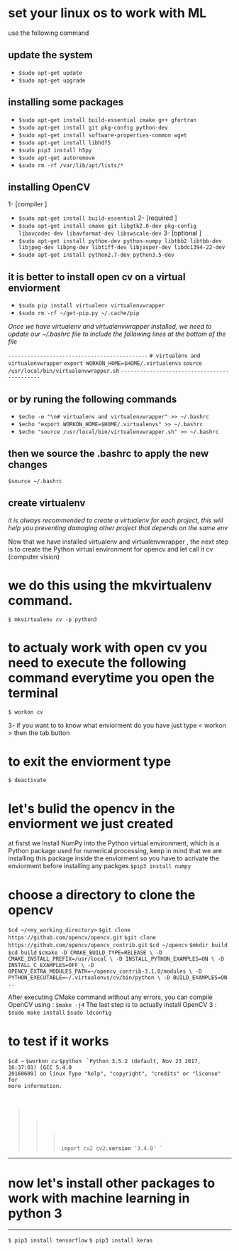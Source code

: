 # set your linux os to work with ML 
use the following command

## update the system

  - `$sudo apt-get update` 
  - `$sudo apt-get upgrade`
## installing some packages
  - `$sudo apt-get install build-essential cmake g++ gfortran`
  - `$sudo apt-get install git pkg-config python-dev`
  - `$sudo apt-get install software-properties-common wget`
  - `$sudo apt-get install libhdf5`
  - `$sudo pip3 install h5py`
  - `$sudo apt-get autoremove`
  - `$sudo rm -rf /var/lib/apt/lists/* `
  

## installing OpenCV
1- [compiler ] 
  - `$sudo apt-get install build-essential`
2- [required ]
  - `$sudo apt-get install cmake git libgtk2.0-dev pkg-config libavcodec-dev libavformat-dev libswscale-dev`
3- [optional ]
  - `$sudo apt-get install python-dev python-numpy libtbb2 libtbb-dev libjpeg-dev libpng-dev libtiff-dev libjasper-dev libdc1394-22-dev`
  - `$sudo apt-get install python2.7-dev python3.5-dev`
  
## it is better to install open cv on a virtual enviorment
  - `$sudo pip install virtualenv virtualenvwrapper`
  - `$sudo rm -rf ~/get-pip.py ~/.cache/pip `

*Once we have virtualenv  and virtualenvwrapper  installed, we need to update our ~/.bashrc  file 
to include the following lines at the bottom of the file*

`--------------------------------------------`
`# virtualenv and virtualenvwrapper`
`export WORKON_HOME=$HOME/.virtualenvs`
`source /usr/local/bin/virtualenvwrapper.sh`
`--------------------------------------------`
## or by runing the following commands 
  - `$echo -e "\n# virtualenv and virtualenvwrapper" >> ~/.bashrc`
  - `$echo "export WORKON_HOME=$HOME/.virtualenvs" >> ~/.bashrc`
  - `$echo "source /usr/local/bin/virtualenvwrapper.sh" >> ~/.bashrc`
## then we source the .bashrc to apply the new changes 
  `$source ~/.bashrc`
  
## create virtualenv 
*it is always recommended to create a virtualenv for each project, this will 
help you preventing damaging other project that depends on the same env*

Now that we have installed virtualenv  and virtualenvwrapper , 
the next step is to create the Python virtual environment for opencv 
and let call it cv (computer vision)
# we do this using the mkvirtualenv  command.
  `$ mkvirtualenv cv -p python3`
# to actualy work with open cv you need to execute the following command everytime you open the terminal 
  `$ workon cv `
  
3- if you want to  to know what enviorment do you have just type < workon > then the tab button
# to exit the enviorment type  
  `$ deactivate`

# let's bulid the opencv in the enviorment we just created
at fisrst we Install NumPy into the  Python virtual environment,
which is  a Python package used for numerical processing, keep in mind that
we are installing this package inside the enviorment so you have to acrivate 
the enviorment before installing any packges
  `$pip3 install numpy`
  
# choose a directory to clone the opencv 
  `$cd ~/<my_working_directory>`
  `$git clone https://github.com/opencv/opencv.git`
  `$git clone https://github.com/opencv/opencv_contrib.git`
  `$cd ~/opencv`
  `$mkdir build`
  `$cd build`
  `$cmake -D CMAKE_BUILD_TYPE=RELEASE \
      -D CMAKE_INSTALL_PREFIX=/usr/local \
      -D INSTALL_PYTHON_EXAMPLES=ON \
      -D INSTALL_C_EXAMPLES=OFF \
      -D OPENCV_EXTRA_MODULES_PATH=~/opencv_contrib-3.1.0/modules \
      -D PYTHON_EXECUTABLE=~/.virtualenvs/cv/bin/python \
      -D BUILD_EXAMPLES=ON ..`
      
 After executing  CMake command  without any errors, you can  compile OpenCV using :
    `$make -j4`
 The last step is to actually install OpenCV 3 :
    `$sudo make install`
    `$sudo ldconfig`
  
 # to test if it works
  `$cd ~`
  `$workon cv`
  `$python`
<code> 
`Python 3.5.2 (default, Nov 23 2017, 16:37:01) 
[GCC 5.4.0 20160609] on linux
Type "help", "copyright", "credits" or "license" for more information.
>>> import cv2
>>> cv2.__version__
'3.4.0'
>>> `</code>
-------------------------------------------------------------------------------
# now let's install other packages to work with machine learning in python 3
-------------------------------------------------------------------------------

`$ pip3 install tensorflow`
`$ pip3 install keras`
